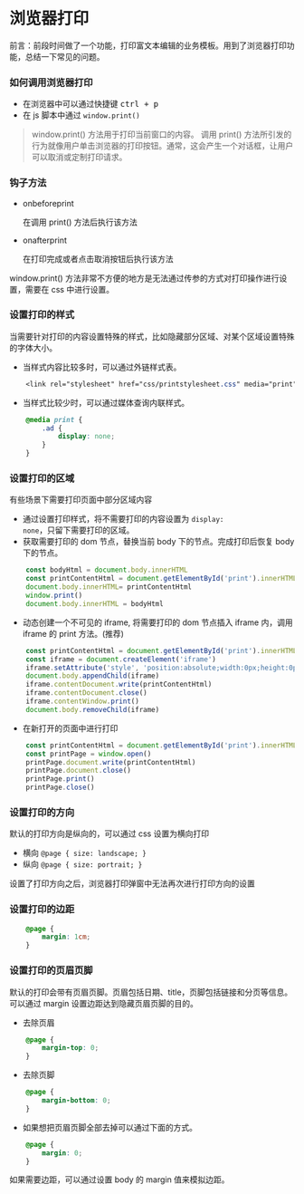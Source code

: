 # 浏览器打印
前言：前段时间做了一个功能，打印富文本编辑的业务模板。用到了浏览器打印功能，总结一下常见的问题。


### 如何调用浏览器打印
- 在浏览器中可以通过快捷键 <kbd>ctrl + p</kbd> 
- 在 js 脚本中通过 <code>window.print()</code>

> window.print() 方法用于打印当前窗口的内容。
调用 print() 方法所引发的行为就像用户单击浏览器的打印按钮。通常，这会产生一个对话框，让用户可以取消或定制打印请求。

### 钩子方法
- onbeforeprint
  
  在调用 print() 方法后执行该方法
- onafterprint
  
  在打印完成或者点击取消按钮后执行该方法

window.print() 方法非常不方便的地方是无法通过传参的方式对打印操作进行设置，需要在 css 中进行设置。

### 设置打印的样式
当需要针对打印的内容设置特殊的样式，比如隐藏部分区域、对某个区域设置特殊的字体大小。

- 当样式内容比较多时，可以通过外链样式表。
  
```css
    <link rel="stylesheet" href="css/printstylesheet.css" media="print" />
```

- 当样式比较少时，可以通过媒体查询内联样式。

```css
    @media print {
        .ad {
            display: none;
        }
    }
```

### 设置打印的区域
有些场景下需要打印页面中部分区域内容

- 通过设置打印样式，将不需要打印的内容设置为 <code>display: none</code>，只留下需要打印的区域。
- 获取需要打印的 dom 节点，替换当前 body 下的节点。完成打印后恢复 body 下的节点。

```js
    const bodyHtml = document.body.innerHTML
    const printContentHtml = document.getElementById('print').innerHTML
    document.body.innerHTML= printContentHtml
    window.print()
    document.body.innerHTML = bodyHtml
```

- 动态创建一个不可见的 iframe, 将需要打印的 dom 节点插入 iframe 内，调用 iframe 的 print 方法。(推荐)

```js
    const printContentHtml = document.getElementById('print').innerHTML
    const iframe = document.createElement('iframe')
    iframe.setAttribute('style', 'position:absolute;width:0px;height:0px;left:-500px;top:-500px;')
    document.body.appendChild(iframe)
    iframe.contentDocument.write(printContentHtml)
    iframe.contentDocument.close()
    iframe.contentWindow.print()
    document.body.removeChild(iframe)
```
- 在新打开的页面中进行打印
  
```js
    const printContentHtml = document.getElementById('print').innerHTML
    const printPage = window.open()
    printPage.document.write(printContentHtml)
    printPage.document.close()
    printPage.print()
    printPage.close()
```

### 设置打印的方向
默认的打印方向是纵向的，可以通过 css 设置为横向打印
- 横向 <code>@page { size: landscape; }</code>
- 纵向 <code>@page { size: portrait; }</code>

设置了打印方向之后，浏览器打印弹窗中无法再次进行打印方向的设置

### 设置打印的边距
```css
    @page {
        margin: 1cm;
    }
```

### 设置打印的页眉页脚
默认的打印会带有页眉页脚。页眉包括日期、title，页脚包括链接和分页等信息。
可以通过 margin 设置边距达到隐藏页眉页脚的目的。
- 去除页眉
```css
    @page {
        margin-top: 0;
    }
```

- 去除页脚
```css
    @page {
        margin-bottom: 0;
    }
```

- 如果想把页眉页脚全部去掉可以通过下面的方式。
```css
    @page {
        margin: 0;
    }
```

如果需要边距，可以通过设置 body 的 margin 值来模拟边距。